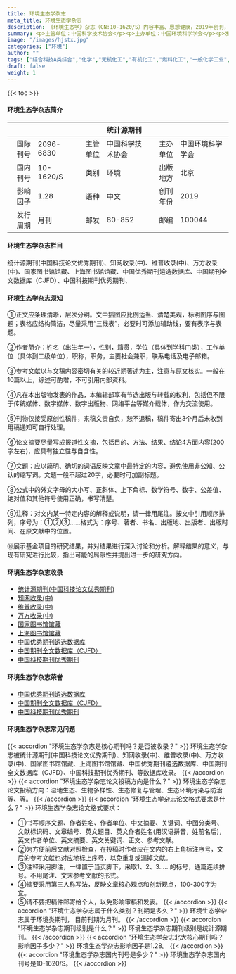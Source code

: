 ```yaml
---
title: 环境生态学杂志
meta_title: 环境生态学杂志
description: 《环境生态学》杂志（CN:10-1620/S）内容丰富、思想健康，2019年创刊，目前以月刊形式发行，刊物对外积极扩大宣传，致力于提高杂志质量与影响。作为当前环境科学与生态学交叉融合研究的重要平台，其影响和价值在学术界日益显著。该期刊不仅覆盖了区域生态、景观生态、城市生态等多种研究栏目，还深入探讨了全球变化、生物多样性保护等关键议题，为相关领域的研究者提供了丰富的信息和研究平台。 自创刊以来，杂志迅速拓展其学术影响力，通过刊登前沿研究成果和组织学术活动，逐渐成为环境生态领域的重要期刊之一。杂志设置了多个栏目，如区域生态、景观生态、城市生态、农业与农村生态等，这些栏目涵盖了环境生态学的多个重要方向。报道内容着重反映环境生态学领域的最新动态和成果，尤其关注环境变化对生态系统的影响以及生态保护和修复技术的研究进展。
summary: <p>主管单位：中国科学技术协会</p><p>主办单位：中国环境科学学会</p><p>发行级别：统计源期刊</p><p>发行周期：月刊</p>
image: "/images/hjstx.jpg"
categories: ["环境"]
author: ""
tags: ["综合科技A类综合","化学","无机化工","有机化工","燃料化工","一般化学工业","石油天然气工业","材料科学","矿业工程","金属学及金属工艺","冶金工业","轻工业手工业","一般服务业","安全科学与灾害防治","环境科学与资源利用",]
draft: false
weight: 1
---
```


{{< toc >}}

#### 环境生态学杂志简介
|               |                               |               | 统计源期刊        |               |                           |
| ------------: | :---------------------------- | ------------: | :---------------------------- | ------------: | :------------------------ |
| 国际刊号      | 2096-6830   | 主管单位      | 中国科学技术协会     | 主办单位      | 中国环境科学学会     |
| 国内刊号      | 10-1620/S        | 类别          | 环境       | 出版地方      | 北京           |
| 影响因子      | 1.28        | 语种          | 中文             | 创刊年份      | 2019    |
| 发行周期      | 月刊    | 邮发          | 80-852              | 邮编          | 100044      |

#### 环境生态学杂志栏目
<span>统计源期刊(中国科技论文优秀期刊)</span>、<span>知网收录(中)</span>、<span>维普收录(中)</span>、<span>万方收录(中)</span>、<span>国家图书馆馆藏</span>、<span>上海图书馆馆藏</span>、<span>中国优秀期刊遴选数据库</span>、<span>中国期刊全文数据库（CJFD）</span>、<span>中国科技期刊优秀期刊</span>、

#### 环境生态学杂志须知
<p><p>
	①正文应条理清晰，层次分明。文中插图应比例适当、清楚美观，标明图序与图题；表格应结构简洁，尽量采用“三线表”，必要时可添加辅助线，要有表序与表题。
</p><p>
	②作者简介：姓名（出生年一），性别，籍贯，学位（具体到学科门类），工作单位（具体到二级单位），职称，职务，主要社会兼职，联系电话及电子邮箱。
</p><p>
	③参考文献以与文稿内容密切有关的较近期著述为主，注意与原文核实。一般在10篇以上，综述可酌增，不可引用内部资料。
</p><p>
	④凡在本出版物发表的作品，本编辑部享有节选出版与转载的权利，包括但不限于传统媒体、数字媒体、数字出版物、网络平台等媒介载体，作为交流使用。
</p><p>
	⑤刊物仅接受原创性稿件，来稿文责自负，恕不退稿，稿件寄出3个月后未收到用稿通知可自行处理。
</p><p>
	⑥论文摘要尽量写成报道性文摘，包括目的、方法、结果、结论4方面内容(200字左右)，应具有独立性与自含性。
</p><p>
	⑦文题：应以简明、确切的词语反映文章中最特定的内容，避免使用非公知、公认的缩写词。文题一般不超过20字，必要时可加副标题。
</p><p>
	⑧公式中的外文字母的大小写、正斜体、上下角标、数学符号、数字、公差值、绝对值和其他符号使用正确，书写清楚。
</p><p>
	⑨注释：对文内某一特定内容的解释或说明，请一律用尾注。按文中引用顺序排列，序号为：①②③……格式为：序号、著者、书名、出版地、出版者、出版时间、在原文献中的位置。
</p><p>
	⑩展示基金项目的研究结果，并对结果进行深入讨论和分析。解释结果的意义，与现有研究进行比较，指出可能的局限性并提出进一步的研究方向。
</p></p>


#### 环境生态学杂志收录
<ul>
    <li class="inline-block">
        <a class="bg-theme-light hover:bg-primary dark:bg-darkmode-theme-light dark:hover:bg-darkmode-primary dark:hover:text-dark m-1 block rounded px-3 py-1 hover:text-white" href="#环境生态学杂志收录">
        统计源期刊(中国科技论文优秀期刊)
        </a>
    </li>
    <li class="inline-block">
        <a class="bg-theme-light hover:bg-primary dark:bg-darkmode-theme-light dark:hover:bg-darkmode-primary dark:hover:text-dark m-1 block rounded px-3 py-1 hover:text-white" href="#环境生态学杂志收录">
        知网收录(中)
        </a>
    </li>
    <li class="inline-block">
        <a class="bg-theme-light hover:bg-primary dark:bg-darkmode-theme-light dark:hover:bg-darkmode-primary dark:hover:text-dark m-1 block rounded px-3 py-1 hover:text-white" href="#环境生态学杂志收录">
        维普收录(中)
        </a>
    </li>
    <li class="inline-block">
        <a class="bg-theme-light hover:bg-primary dark:bg-darkmode-theme-light dark:hover:bg-darkmode-primary dark:hover:text-dark m-1 block rounded px-3 py-1 hover:text-white" href="#环境生态学杂志收录">
        万方收录(中)
        </a>
    </li>
    <li class="inline-block">
        <a class="bg-theme-light hover:bg-primary dark:bg-darkmode-theme-light dark:hover:bg-darkmode-primary dark:hover:text-dark m-1 block rounded px-3 py-1 hover:text-white" href="#环境生态学杂志收录">
        国家图书馆馆藏
        </a>
    </li>
    <li class="inline-block">
        <a class="bg-theme-light hover:bg-primary dark:bg-darkmode-theme-light dark:hover:bg-darkmode-primary dark:hover:text-dark m-1 block rounded px-3 py-1 hover:text-white" href="#环境生态学杂志收录">
        上海图书馆馆藏
        </a>
    </li>
    <li class="inline-block">
        <a class="bg-theme-light hover:bg-primary dark:bg-darkmode-theme-light dark:hover:bg-darkmode-primary dark:hover:text-dark m-1 block rounded px-3 py-1 hover:text-white" href="#环境生态学杂志收录">
        中国优秀期刊遴选数据库
        </a>
    </li>
    <li class="inline-block">
        <a class="bg-theme-light hover:bg-primary dark:bg-darkmode-theme-light dark:hover:bg-darkmode-primary dark:hover:text-dark m-1 block rounded px-3 py-1 hover:text-white" href="#环境生态学杂志收录">
        中国期刊全文数据库（CJFD）
        </a>
    </li>
    <li class="inline-block">
        <a class="bg-theme-light hover:bg-primary dark:bg-darkmode-theme-light dark:hover:bg-darkmode-primary dark:hover:text-dark m-1 block rounded px-3 py-1 hover:text-white" href="#环境生态学杂志收录">
        中国科技期刊优秀期刊
        </a>
    </li>
</ul>



#### 环境生态学杂志荣誉
<ul>
    <li class="inline-block">
        <a class="bg-theme-light hover:bg-primary dark:bg-darkmode-theme-light dark:hover:bg-darkmode-primary dark:hover:text-dark m-1 block rounded px-3 py-1 hover:text-white" href="#环境生态学杂志荣誉">
        中国优秀期刊遴选数据库
        </a>
    </li>
    <li class="inline-block">
        <a class="bg-theme-light hover:bg-primary dark:bg-darkmode-theme-light dark:hover:bg-darkmode-primary dark:hover:text-dark m-1 block rounded px-3 py-1 hover:text-white" href="#环境生态学杂志荣誉">
        中国期刊全文数据库（CJFD）
        </a>
    </li>
    <li class="inline-block">
        <a class="bg-theme-light hover:bg-primary dark:bg-darkmode-theme-light dark:hover:bg-darkmode-primary dark:hover:text-dark m-1 block rounded px-3 py-1 hover:text-white" href="#环境生态学杂志荣誉">
        中国科技期刊优秀期刊
        </a>
    </li>
</ul>












#### 环境生态学杂志常见问题
{{< accordion "环境生态学杂志是核心期刊吗？是否被收录？" >}}
环境生态学杂志被统计源期刊(中国科技论文优秀期刊)、知网收录(中)、维普收录(中)、万方收录(中)、国家图书馆馆藏、上海图书馆馆藏、中国优秀期刊遴选数据库、中国期刊全文数据库（CJFD）、中国科技期刊优秀期刊、等数据库收录。
{{< /accordion >}}
{{< accordion "环境生态学杂志论文投稿方向是什么？" >}}
环境生态学杂志论文投稿方向：湿地生态、生物多样性、生态修复与管理、生态环境污染与防治等、等。
{{< /accordion >}}
{{< accordion "环境生态学杂志论文格式要求是什么？" >}}
环境生态学杂志论文格式要求：
- ①书写顺序文题、作者姓名、作者单位、中文摘要、关键词、中图分类号、文献标识码、文章编号、英文题目、英文作者姓名(用汉语拼音，姓前名后)，英文作者单位、英文摘要、英文关键词、正文、参考文献。
- ②为方便前后文献对照检查，在投稿时作者应在文内的右上角标注序号，文后的参考文献也对应地标上序号，以免重复或漏掉文献。
- ③注释采用脚注，一律置于当页脚下，采取1、2、3……的标号，通篇连续排号。不用尾注、文末参考文献的形式。
- ④摘要采用第三人称写法，反映文章核心观点和创新观点，100-300字为宜。
- ⑤请不要把稿件邮寄给个人，以免影响审稿和发表。
{{< /accordion >}}
{{< accordion "环境生态学杂志属于什么类别？刊期是多久？" >}}
环境生态学杂志属于环境类期刊， 目前刊期为月刊。
{{< /accordion >}}
{{< accordion "环境生态学杂志期刊级别是什么？" >}}
环境生态学杂志期刊级别是统计源期刊。
{{< /accordion >}}
{{< accordion "环境生态学杂志北大核心期刊吗？影响因子多少？" >}}
环境生态学杂志影响因子是1.28。
{{< /accordion >}}
{{< accordion "环境生态学杂志国内刊号是多少？" >}}
环境生态学杂志国内刊号是10-1620/S。
{{< /accordion >}}